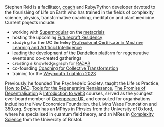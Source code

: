 Stephen Reid is a facilitator, [coach](https://stephenreid.net/coaching) and Ruby/Python developer devoted to the flourishing of Life on Earth who has trained in the fields of complexity science, physics, transformative coaching, meditation and plant medicine. Current projects include:

* working with [Supermodular](https://supermodular.xyz/) on the [metacrisis](http://wiki.metacrisisdao.com)
* hosting the upcoming [Futurecraft Residency](https://dandelion.earth/e/futurecraft-residency)
* studying for the UC Berkeley [Professional Certificate in Machine Learning and Artificial Intelligence](https://em-executive.berkeley.edu/professional-certificate-machine-learning-artificial-intelligence/)
* leading the development of the [Dandelion](https://dandelion.earth/) platform for regenerative events and co-created gatherings
* creating a knowledgegraph for [RADAR](https://radardao.xyz/)
* co-founding [Coaching for Collective Transformation](https://collectivetransformation.coach/)
* training for the [Weymouth Triathlon 2023](https://bustinskin.fullonsport.com/event/79822/profile)

Previously, he founded [The Psychedelic Society](https://psychedelicsociety.org.uk/), taught the [Life as Practice](/life-as-practice), [How to DAO](https://docs.google.com/document/d/1jxbb3YkrjAT1TUe6W2yCFUAsXUhdVt5JYoJwmMfykoQ/edit), [Tools for the Regenerative Renaissance](https://dandelion.earth/events/5fd23eae6824a9000d43006e), [The Promise of Decentralisation](https://dandelion.earth/events/605f1caeed084e000d44e844) & [Introduction to web3](https://dandelion.earth/events/623c3fccf9cf930011212aa1) courses, served as the youngest ever board member of [Greenpeace UK](https://www.greenpeace.org.uk/), and consulted for organisations including the [New Economics Foundation](https://neweconomics.org/), the [Living Wage Foundation](https://www.livingwage.org.uk/) and [350.org](https://350.org/). Stephen has an MPhys in [Physics](https://www2.physics.ox.ac.uk/) from the University of Oxford, where he specialised in quantum field theory, and an MRes in [Complexity Science](http://www.bristol.ac.uk/bccs/) from the University of Bristol.
